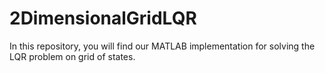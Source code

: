 # 2DimensionalGridLQR

In this repository, you will find our MATLAB implementation for solving the LQR problem on grid of states.
